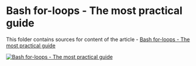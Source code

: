 # Bash for-loops - The most practical guide

This folder contains sources for content of the article - [Bash for-loops - The most practical guide](https://hands-on.cloud/bash-for-loops-the-most-practical-guide/)

[![Bash for-loops - The most practical guide](https://hands-on.cloud/bash-for-loops-the-most-practical-guide/Bash-For-Loops-The-Most-Practical-Guide.png)](https://hands-on.cloud/bash-for-loops-the-most-practical-guide/)
